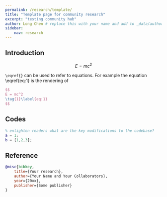 ```yaml
---
permalink: /research/template/
title: "Template page for community research"
excerpt: "testing community hub"
author: Long Chen # replace this with your name and add to _data/authors.yml
sidebar:
    nav: research
---
```


## Introduction

$$
E = mc^2
\tag{1}\label{eq:1}
$$

`\eqref{}` can be used to refer to equations. For example the equation \eqref{eq:1} is the rendering of 
```latex
$$
E = mc^2
\tag{1}\label{eq:1}
$$
```


## Codes

```matlab
% enlighten readers what are the key modifications to the codebase?
a = 1;
b = [1,2,3];
```

## Reference

```bibtex
@misc{bibkey,
    title={Your research},
    author={Your Name and Your Collaborators},
    year={20xx},
    publisher={Some publisher}
}
```
```